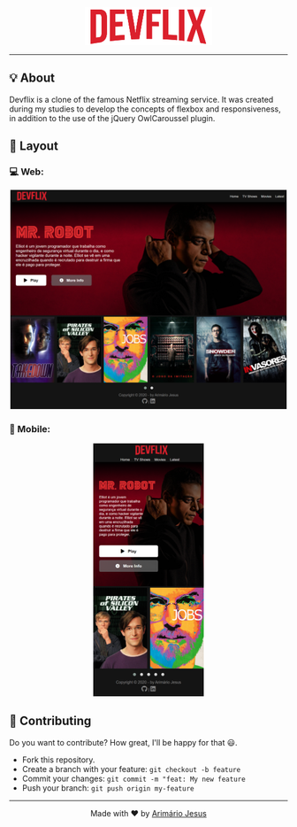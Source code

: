 <div align="center">
  <img src="./img/logo.jpg" alt="Devflix" />
</div>

---

## 💡 About

Devflix is a clone of the famous Netflix streaming service. It was created during my studies to develop the concepts of flexbox and responsiveness, in addition to the use of the jQuery OwlCaroussel plugin.

## 🎨 Layout

### 💻 Web:

<p align="center">
  <img src="./img/readme_web.png" width="500px" alt="Devflix Web" title="Devflix Web" />
</p>

### 📱 Mobile:

<p align="center">
  <img src="./img/readme_mobile.png" width="200px" alt="Devflix Web" title="Devflix Web" />
</p>

## 💪 Contributing

Do you want to contribute? How great, I'll be happy for that 😃.

- Fork this repository.
- Create a branch with your feature: ```git checkout -b feature```
- Commit your changes: ```git commit -m "feat: My new feature```
- Push your branch: ```git push origin my-feature```

---

<p align="center">Made with ❤ by <a href="https://www.linkedin.com/in/arimario-jesus">Arimário Jesus</a></p>
